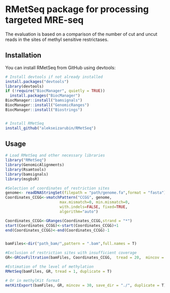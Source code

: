 # RMetSeq package for processing targeted MRE-seq

The evaluation is based on a comparison of the number of cut and uncut reads in the sites of methyl sensitive restrictases.

## Installation

You can install RMetSeq from GitHub using devtools:

```R
# Install devtools if not already installed
install.packages("devtools")
library(devtools)
if (!require("BiocManager", quietly = TRUE))
  install.packages("BiocManager")
BiocManager::install("bamsignals")
BiocManager::install("GenomicRanges")
BiocManager::install("Biostrings")


# Install RMetSeq
install_github("alekseizarubin/RMetSeq")
```
## Usage
```R
# Load RMetSeq and other necessary libraries
library("RMetSeq")
library(GenomicAlignments)
library(Rsamtools)
library(bamsignals)
library(msgbsR)

#Selection of coordinates of restriction sites
genome<- readDNAStringSet(filepath = "path/genome.fa",format = "fasta")
Coordinates_CCGG<-vmatchPattern("CCGG", genome,
                        max.mismatch=0, min.mismatch=0,
                        with.indels=FALSE, fixed=TRUE,
                        algorithm="auto")

Coordinates_CCGG<-GRanges(Coordinates_CCGG,strand = "*")
start(Coordinates_CCGG)<-start(Coordinates_CCGG)+1
end(Coordinates_CCGG)<-end(Coordinates_CCGG)-1


bamFiles<-dir("path_bam/",pattern = ".bam",full.names = T)

#Exclusion of restriction sites with insufficient coverage
GR<-GRCovFiltration(bamFiles, Coordinates_CCGG,  tread = 20,  mincov = 20,  minSample = 1,  duplicate = T)

#Estimation of the level of methylation
RMetSeq(bamFiles, GR, tread = 1, duplicate = T)

# Or in methylKit format
metKitExport(bamFiles, GR, mincov = 30, save_dir = "./", duplicate = T)
```
